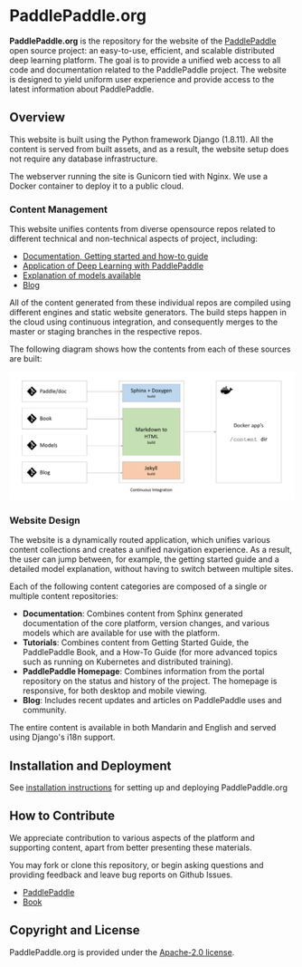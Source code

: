 # PaddlePaddle.org

**PaddlePaddle.org** is the repository for the website of the [PaddlePaddle](https://github.com/PaddlePaddle/Paddle) open source project: an easy-to-use, efficient, and scalable distributed deep learning platform. The goal is to provide a unified web access to all code and documentation related to the PaddlePaddle project. The website is designed to yield uniform user experience and provide access to the latest information about PaddlePaddle.

## Overview

This website is built using the Python framework Django (1.8.11). All the content is served from built assets, and as a result, the website setup does not require any database infrastructure.

The webserver running the site is Gunicorn tied with Nginx. We use a Docker container to deploy it to a public cloud.

### Content Management

This website unifies contents from diverse opensource repos related to different technical and non-technical aspects of project, including:

* [Documentation, Getting started and how-to guide](https://github.com/PaddlePaddle/Paddle)
* [Application of Deep Learning with PaddlePaddle](https://github.com/PaddlePaddle/book)
* [Explanation of models available](https://github.com/PaddlePaddle/models)
* [Blog](https://github.com/PaddlePaddle/blog)

All of the content generated from these individual repos are compiled using different engines and static website generators. The build steps happen in the cloud using continuous integration, and consequently merges to the master or staging branches in the respective repos.

The following diagram shows how the contents from each of these sources are built:

![workflow](assets/workflow.png)

### Website Design

The website is a dynamically routed application, which unifies various content collections and creates a unified navigation experience.  As a result, the user can jump between, for example, the getting started guide and a detailed model explanation, without having to switch between multiple sites.

Each of the following content categories are composed of a single or multiple content repositories:

* **Documentation**: Combines content from Sphinx generated documentation of the core platform, version changes, and various models which are available for use with the platform.
* **Tutorials**: Combines content from Getting Started Guide, the PaddlePaddle Book, and a How-To Guide (for more advanced topics such as running on Kubernetes and distributed training).
* **PaddlePaddle Homepage**: Combines information from the portal repository on the status and history of the project. The homepage is responsive, for both desktop and mobile viewing.
* **Blog**: Includes recent updates and articles on PaddlePaddle uses and community.

The entire content is available in both Mandarin and English and served using Django's i18n support.

## Installation and Deployment

See [installation instructions](INSTALL.md) for setting up and deploying PaddlePaddle.org 

## How to Contribute

We appreciate contribution to various aspects of the platform and supporting content, apart from better presenting these materials.

You may fork or clone this repository, or begin asking questions and providing feedback and leave bug reports on Github Issues.

* [PaddlePaddle](https://github.com/PaddlePaddle/Paddle/blob/develop/doc/howto/dev/contribute_to_paddle_en.md)
* [Book](https://github.com/PaddlePaddle/book#contribute)

## Copyright and License

PaddlePaddle.org is provided under the [Apache-2.0 license](https://github.com/PaddlePaddle/Paddle/blob/develop/LICENSE).

